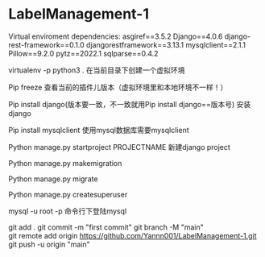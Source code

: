 # LabelManagement-1


Virtual enviroment dependencies:
asgiref==3.5.2
Django==4.0.6
django-rest-framework==0.1.0
djangorestframework==3.13.1
mysqlclient==2.1.1
Pillow==9.2.0
pytz==2022.1
sqlparse==0.4.2


virtualenv -p python3 .
在当前目录下创建一个虚拟环境

Pip freeze 
查看当前的插件儿版本（虚拟环境里和本地环境不一样！）

Pip install django(版本要一致，不一致就用Pip install django==版本号)
安装django

Pip install mysqlclient
使用mysql数据库需要mysqlclient

Python manage.py startproject PROJECTNAME 
新建django project

Python manage.py makemigration

Python manage.py migrate


Python manage.py createsuperuser

mysql -u root -p 
命令行下登陆mysql


git add . 
git commit -m "first commit"
git branch -M "main"   
git remote add origin https://github.com/Yannn001/LabelManagement-1.git
git push -u origin "main"
